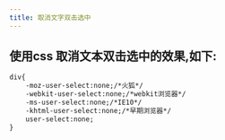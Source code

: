 ```yaml
---
title: 取消文字双击选中
---
```


## 使用css 取消文本双击选中的效果,如下:
```html
div{
    -moz-user-select:none;/*火狐*/
    -webkit-user-select:none;/*webkit浏览器*/
    -ms-user-select:none;/*IE10*/
    -khtml-user-select:none;/*早期浏览器*/
    user-select:none;
}
```